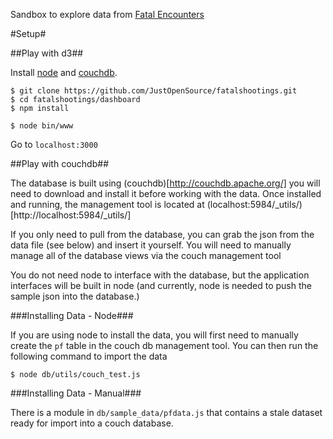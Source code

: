 Sandbox to explore data from [Fatal Encounters](fatalencounters.org)

#Setup#

##Play with d3##

Install [node](http://nodejs.org/) and [couchdb](http://couchdb.apache.org/).  

	$ git clone https://github.com/JustOpenSource/fatalshootings.git
	$ cd fatalshootings/dashboard
	$ npm install

	$ node bin/www

Go to `localhost:3000`
	
##Play with couchdb##

The database is built using (couchdb)[http://couchdb.apache.org/] you will need to download and install it before working with the data. Once installed and running, the management tool is located at (localhost:5984/_utils/)[http://localhost:5984/_utils/]

If you only need to pull from the database, you can grab the json from the data file (see below) and insert it yourself. You will need to manually manage all of the database views via the couch management tool

You do not need node to interface with the database, but the application interfaces will be built in node (and currently, node is needed to push the sample json into the database.)  

###Installing Data - Node###

If you are using node to install the data, you will first need to manually create the `pf` table in the couch db management tool. You can then run the following command to import the data

	$ node db/utils/couch_test.js
	
###Installing Data - Manual###

There is a module in `db/sample_data/pfdata.js` that contains a stale dataset ready for import into a couch database.
